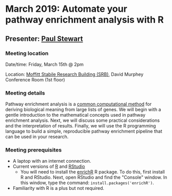 # March 2019: Automate your pathway enrichment analysis with R
## Presenter: [Paul Stewart](mailto:paul.stewart@moffitt.org)
### Meeting location
Date/time: Friday, March 15th @ 2pm

Location: [Moffitt Stabile Research Building (SRB)](https://goo.gl/maps/o6j3rtTuxCB2), David Murphey Conference Room (1st floor)

### Meeting details
Pathway enrichment analysis is a [common computational method](https://journals.plos.org/ploscompbiol/article?id=10.1371/journal.pcbi.1002375) for deriving biological meaning from large lists of genes. We will begin with a gentle introduction to the mathematical concepts used in pathway enrichment analysis. Next, we will discuss some practical considerations and the interpretation of results. Finally, we will use the R programming language to build a simple, reproducible pathway enrichment pipeline that can be used in your research.

### Meeting prerequisites
* A laptop with an internet connection.
* Current versions of [R](https://cloud.r-project.org/) and [RStudio](https://www.rstudio.com/products/rstudio/download/)
    * You will need to install the [enrichR](https://cran.r-project.org/web/packages/enrichR/vignettes/enrichR.html) R package. To do this, first install R and RStudio. Next, open RStudio and find the "Console" window. In this window, type the command: `install.packages('enrichR')`.
* Familiarity with R is a plus but not required.
